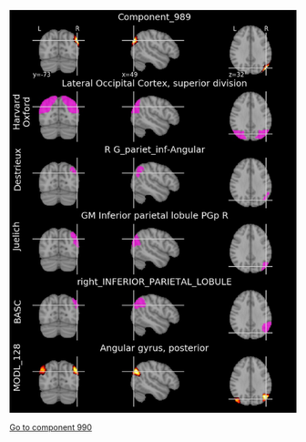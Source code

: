 


![989](preliminary/989.jpg "Component 989")

[Go to component 990](https://parietal-inria.github.io/MODL_atlas/1024/990 "Component 990")